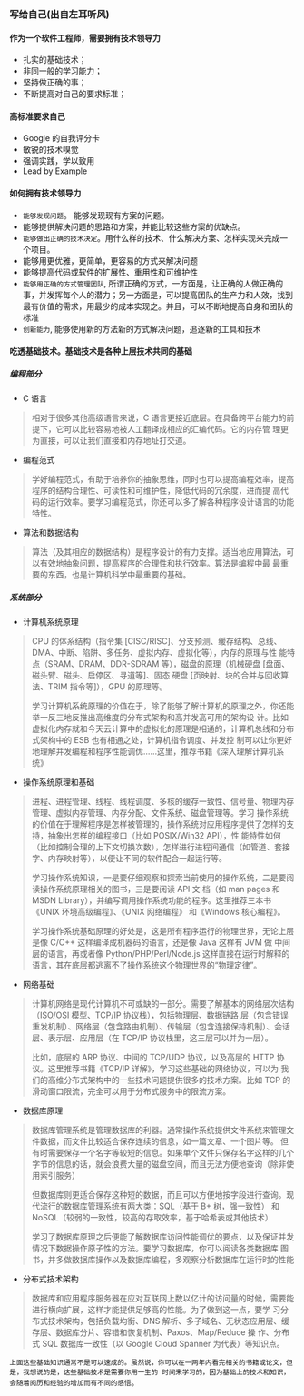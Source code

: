 ### 写给自己(出自左耳听风)
#### 作为一个软件工程师，需要拥有技术领导力
+ 扎实的基础技术；
+ 非同一般的学习能力；
+ 坚持做正确的事；
+ 不断提高对自己的要求标准；

#### 高标准要求自己
+ Google 的自我评分卡
+ 敏锐的技术嗅觉
+ 强调实践，学以致用
+ Lead by Example

#### 

#### 如何拥有技术领导力
+ `能够发现问题`。 能够发现现有方案的问题。
+ 能够提供解决问题的思路和方案，并能比较这些方案的优缺点。
+ `能够做出正确的技术决定`。用什么样的技术、什么解决方案、怎样实现来完成一个项目。
+ 能够用更优雅，更简单，更容易的方式来解决问题
+ 能够提高代码或软件的扩展性、重用性和可维护性
+ `能够用正确的方式管理团队`, 所谓正确的方式，一方面是，让正确的人做正确的事，并发挥每个人的潜力；另一方面是，可以提高团队的生产力和人效，找到最有价值的需求，用最少的成本实现之。并且，可以不断地提高自身和团队的标准 
+ `创新能力`, 能够使用新的方法新的方式解决问题，追逐新的工具和技术

#### 吃透基础技术。基础技术是各种上层技术共同的基础
##### 编程部分
+ C 语言 
> 相对于很多其他高级语言来说，C 语言更接近底层。在具备跨平台能力的前提下，它可以比较容易地被人工翻译成相应的汇编代码。它的内存管
>理更为直接，可以让我们直接和内存地址打交道。
+ 编程范式
> 学好编程范式，有助于培养你的抽象思维，同时也可以提高编程效率，提高程序的结构合理性、可读性和可维护性，降低代码的冗余度，进而提
>高代码的运行效率。要学习编程范式，你还可以多了解各种程序设计语言的功能特性。
+ 算法和数据结构
> 算法（及其相应的数据结构）是程序设计的有力支撑。适当地应用算法，可以有效地抽象问题，提高程序的合理性和执行效率。算法是编程中最
>最重要的东西，也是计算机科学中最重要的基础。

##### 系统部分
+ 计算机系统原理
> CPU 的体系结构（指令集 [CISC/RISC]、分支预测、缓存结构、总线、DMA、中断、陷阱、多任务、虚拟内存、虚拟化等），内存的原理与性
>能特点（SRAM、DRAM、DDR-SDRAM 等），磁盘的原理（机械硬盘 [盘面、磁头臂、磁头、启停区、寻道等]、固态
>硬盘 [页映射、块的合并与回收算法、TRIM 指令等]），GPU 的原理等。
>
>学习计算机系统原理的价值在于，除了能够了解计算机的原理之外，你还能举一反三地反推出高维度的分布式架构和高并发高可用的架构设
>计。比如虚拟化内存就和今天云计算中的虚拟化的原理是相通的，计算机总线和分布式架构中的 ESB 也有相通之处，计算机指令调度、并发控
>制可以让你更好地理解并发编程和程序性能调优……这里，推荐书籍《深入理解计算机系统》
+ 操作系统原理和基础
> 进程、进程管理、线程、线程调度、多核的缓存一致性、信号量、物理内存管理、虚拟内存管理、内存分配、文件系统、磁盘管理等。学习
>操作系统的价值在于理解程序是怎样被管理的，操作系统对应用程序提供了怎样的支持，抽象出怎样的编程接口（比如 POSIX/Win32 API），性
>能特性如何（比如控制合理的上下文切换次数），怎样进行进程间通信（如管道、套接字、内存映射等），以便让不同的软件配合一起运行等。
>
>学习操作系统知识，一是要仔细观察和探索当前使用的操作系统，二是要阅读操作系统原理相关的图书，三是要阅读 API 文
>档（如 man pages 和 MSDN Library），并编写调用操作系统功能的程序。这里推荐三本书《UNIX 环境高级编程》、《UNIX 网络编程》
>和《Windows 核心编程》。
>
>学习操作系统基础原理的好处是，这是所有程序运行的物理世界，无论上层是像 C/C++ 这样编译成机器码的语言，还是像 Java 这样有 JVM 做
>中间层的语言，再或者像 Python/PHP/Perl/Node.js 这样直接在运行时解释的语言，其在底层都逃离不了操作系统这个物理世界的“物理定律”。
+ 网络基础
> 计算机网络是现代计算机不可或缺的一部分。需要了解基本的网络层次结构（ISO/OSI 模型、TCP/IP 协议栈），包括物理层、数据链路
>层（包含错误重发机制）、网络层（包含路由机制）、传输层（包含连接保持机制）、会话层、表示层、应用层（在 TCP/IP 协议栈里，这三层可以并为一层）。
>
>比如，底层的 ARP 协议、中间的 TCP/UDP 协议，以及高层的 HTTP 协议。这里推荐书籍《TCP/IP 详解》，学习这些基础的网络协议，可以为
>我们的高维分布式架构中的一些技术问题提供很多的技术方案。比如 TCP 的滑动窗口限流，完全可以用于分布式服务中的限流方案。

+ 数据库原理
> 数据库管理系统是管理数据库的利器。通常操作系统提供文件系统来管理文件数据，而文件比较适合保存连续的信息，如一篇文章、一个图片等。
>但有时需要保存一个名字等较短的信息。如果单个文件只保存名字这样的几个字节的信息的话，就会浪费大量的磁盘空间，而且无法方便地查询（除非使用索引服务）
>
> 但数据库则更适合保存这种短的数据，而且可以方便地按字段进行查询。现代流行的数据库管理系统有两大类：SQL（基于 B+ 树，强一致性）
>和 NoSQL（较弱的一致性，较高的存取效率，基于哈希表或其他技术）
>
> 学习了数据库原理之后便能了解数据库访问性能调优的要点，以及保证并发情况下数据操作原子性的方法。要学习数据库，你可以阅读各类数据库
>图书，并多做数据库操作以及数据库编程，多观察分析数据库在运行时的性能
+ 分布式技术架构
> 数据库和应用程序服务器在应对互联网上数以亿计的访问量的时候，需要能进行横向扩展，这样才能提供足够高的性能。为了做到这一点，要学
>习分布式技术架构，包括负载均衡、DNS 解析、多子域名、无状态应用层、缓存层、数据库分片、容错和恢复机制、Paxos、Map/Reduce 操
>作、分布式 SQL 数据库一致性（以 Google Cloud Spanner 为代表）等知识点。

`上面这些基础知识通常不是可以速成的。虽然说，你可以在一两年内看完相关的书籍或论文，但是，我想说的是，这些基础技术是需要你用一生的
时间来学习的，因为基础上的技术和知识，会随着阅历和经验的增加而有不同的感悟`。


